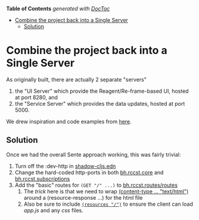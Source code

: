 <!-- START doctoc generated TOC please keep comment here to allow auto update -->
<!-- DON'T EDIT THIS SECTION, INSTEAD RE-RUN doctoc TO UPDATE -->
**Table of Contents**  *generated with [DocToc](https://github.com/thlorenz/doctoc)*

- [Combine the project back into a Single Server](#combine-the-project-back-into-a-single-server)
  - [Solution](#solution)

<!-- END doctoc generated TOC please keep comment here to allow auto update -->

# Combine the project back into a Single Server

As originally built, there are actually 2 separate "servers"

1. the "UI Server" which provide the Reagent/Re-frame-based UI, hosted at port 8280, and
2. the "Service Server" which provides the data updates, hosted at port 5000.

We drew inspiration and code examples from [here](https://github.com/DavidVujic/sente-with-reagent-and-re-frame).

## Solution

Once we had the overall Sente approach working, this was fairly trivial:

1. Turn off the :dev-http in [shadow-cljs.edn](https://github.com/cawasser/rccst/blob/ffcb5a3a5cb8fbb390a1455032a478889a6ea90e/shadow-cljs.edn#L5)
2. Change the hard-coded http-ports in both [bh.rccst.core](https://github.com/cawasser/rccst/blob/ffcb5a3a5cb8fbb390a1455032a478889a6ea90e/src/clj/bh/rccst/core.clj#L12) and [bh.rccst.subscriptions](https://github.com/cawasser/rccst/blob/ffcb5a3a5cb8fbb390a1455032a478889a6ea90e/src/cljs/bh/rccst/subscriptions.cljs#L32)
3. Add the "basic" routes for `(GET "/" ...)` to [bh.rccst.routes/routes](https://github.com/cawasser/rccst/blob/ffcb5a3a5cb8fbb390a1455032a478889a6ea90e/src/clj/bh/rccst/routes.clj#L15)
   1. The _trick_ here is that we need to wrap [(content-type ... "text/html")](https://github.com/cawasser/rccst/blob/ffcb5a3a5cb8fbb390a1455032a478889a6ea90e/src/clj/bh/rccst/routes.clj#L15) around a (resource-response ...) for the html file
   2. Also be sure to include [`(resources "/")`](https://github.com/cawasser/rccst/blob/ffcb5a3a5cb8fbb390a1455032a478889a6ea90e/src/clj/bh/rccst/routes.clj#L18) to ensure the client can load _app.js_ and any _css_ files.


